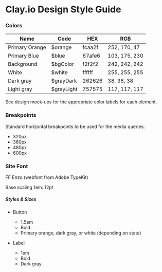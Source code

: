 # Clay.io Design Style Guide

### Colors
Name          | Code       | HEX    | RGB
--------------|------------|--------|--------------
Primary Orange| $orange    | fcaa2f | 252, 170, 47
Primary Blue  | $blue      | 67afe6 | 103, 175, 230
Background    | $bgColor   | f2f2f2 | 242, 242, 242
White         | $white     | ffffff | 255, 255, 255
Dark gray     | $grayDark  | 262626 | 38, 38, 38
Light gray    | $grayLight | 757575 | 117, 117, 117

See design mock-ups for the appropriate color labels for each element.

### Breakpoints
Standard horizontal breakpoints to be used for the media queries.
- 320px
- 360px
- 480px
- 600px  


### Site Font

FF Enzo (webfont from Adobe TypeKit)

Base scaling 1em: 12pt

##### Styles & Sizes
- Button
  - 1.5em
  - Bold
  - Primary orange, dark gray, or white (depending on state)


- Label
  - 1em
  - Bold
  - Dark gray
